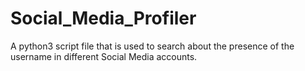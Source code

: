 # Social_Media_Profiler
A python3 script file that is used to search about the presence of the username in different Social Media accounts.
